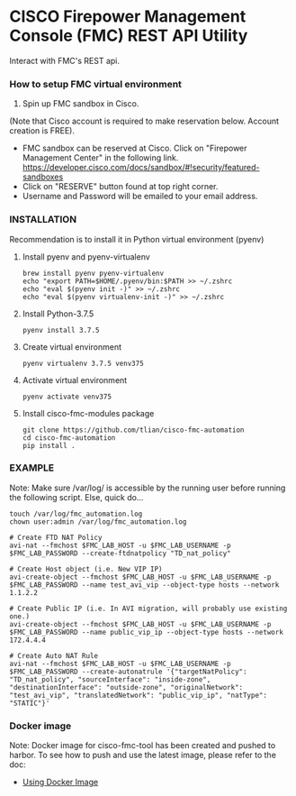 # CISCO Firepower Management Console (FMC) REST API Utility

Interact with FMC's REST api.

### How to setup FMC virtual environment

1. Spin up FMC sandbox in Cisco. 

(Note that Cisco account is required to make reservation below. Account creation is FREE).

 * FMC sandbox can be reserved at Cisco. Click on "Firepower Management Center" in the following link.
   https://developer.cisco.com/docs/sandbox/#!security/featured-sandboxes
 * Click on "RESERVE" button found at top right corner. 
 * Username and Password will be emailed to your email address.


### INSTALLATION

Recommendation is to install it in Python virtual environment (pyenv)

1. Install pyenv and pyenv-virtualenv

   ```
   brew install pyenv pyenv-virtualenv
   echo "export PATH=$HOME/.pyenv/bin:$PATH >> ~/.zshrc
   echo "eval $(pyenv init -)" >> ~/.zshrc
   echo "eval $(pyenv virtualenv-init -)" >> ~/.zshrc
   ```
2. Install Python-3.7.5

   ```pyenv install 3.7.5```
3. Create virtual environment

   ```pyenv virtualenv 3.7.5 venv375```
4. Activate virtual environment

   ```pyenv activate venv375```
5. Install cisco-fmc-modules package

   ```
   git clone https://github.com/tlian/cisco-fmc-automation
   cd cisco-fmc-automation
   pip install .
   ```

### EXAMPLE

Note: Make sure /var/log/ is accessible by the running user before running the following script. Else, quick do...
```
touch /var/log/fmc_automation.log
chown user:admin /var/log/fmc_automation.log
```

```
# Create FTD NAT Policy
avi-nat --fmchost $FMC_LAB_HOST -u $FMC_LAB_USERNAME -p $FMC_LAB_PASSWORD --create-ftdnatpolicy "TD_nat_policy"

# Create Host object (i.e. New VIP IP)
avi-create-object --fmchost $FMC_LAB_HOST -u $FMC_LAB_USERNAME -p $FMC_LAB_PASSWORD --name test_avi_vip --object-type hosts --network 1.1.2.2

# Create Public IP (i.e. In AVI migration, will probably use existing one.)
avi-create-object --fmchost $FMC_LAB_HOST -u $FMC_LAB_USERNAME -p $FMC_LAB_PASSWORD --name public_vip_ip --object-type hosts --network 172.4.4.4

# Create Auto NAT Rule 
avi-nat --fmchost $FMC_LAB_HOST -u $FMC_LAB_USERNAME -p $FMC_LAB_PASSWORD --create-autonatrule '{"targetNatPolicy": "TD_nat_policy", "sourceInterface": "inside-zone", "destinationInterface": "outside-zone", "originalNetwork": "test_avi_vip", "translatedNetwork": "public_vip_ip", "natType": "STATIC"}'
```

### Docker image
Note: Docker image for cisco-fmc-tool has been created and pushed to harbor. To see how to push and use the latest image, please refer to the doc: <br/>
 - [Using Docker Image](./docs/docker-fmc.md)
